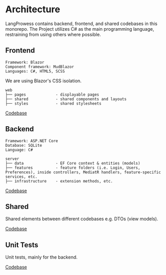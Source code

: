 # Architecture

LangProwess contains backend, frontend, and shared codebases in this monorepo.
The Project utilizes C# as the main programming language, restraining from using others where possible.

## Frontend

```
Framework: Blazor
Component framework: MudBlazor
Languages: C#, HTML5, SCSS
```

We are using Blazor's CSS isolation.

```
web
├── pages             - displayable pages
├── shared            - shared components and layouts
├── styles            - shared stylesheets
```

[Codebase](src/LangProwess.Web/)

## Backend

```
Framework: ASP.NET Core
Database: SQLite
Language: C#
```

```
server
├── data              - EF Core context & entities (models)
├── features          - feature folders (i.e. Login, Users, Preferences), inside controllers, MediatR handlers, feature-specific services, etc.
├── infrastructure    - extension methods, etc.
```

[Codebase](src/LangProwess.Server/)

## Shared

Shared elements between different codebases e.g. DTOs (view models).

[Codebase](src/LangProwess.Shared/)

## Unit Tests

Unit tests, mainly for the backend.

[Codebase](tests/LangProwess.Server.Tests/)
